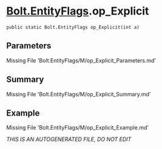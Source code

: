 # [Bolt.EntityFlags](Types/Bolt.EntityFlags.md).op_Explicit
`public static Bolt.EntityFlags op_Explicit(int a)`
## Parameters
Missing File 'Bolt.EntityFlags/M/op_Explicit_Parameters.md'
## Summary
Missing File 'Bolt.EntityFlags/M/op_Explicit_Summary.md'
## Example
Missing File 'Bolt.EntityFlags/M/op_Explicit_Example.md'

*THIS IS AN AUTOGENERATED FILE, DO NOT EDIT*
